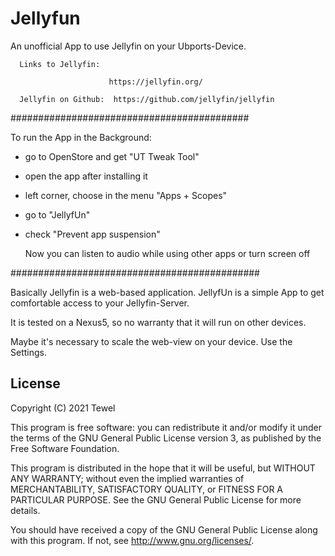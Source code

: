 # Jellyfun

An unofficial App to use Jellyfin on your Ubports-Device.

      Links to Jellyfin:

                          https://jellyfin.org/

      Jellyfin on Github:  https://github.com/jellyfin/jellyfin


###########################################

To run the App in the Background:

- go to OpenStore and get "UT Tweak Tool"

- open the app after installing it

- left corner, choose in the menu "Apps + Scopes"

- go to "JellyfUn"

- check "Prevent app suspension"

   Now you can listen to audio while using other apps or turn screen off

#############################################

Basically Jellyfin is a web-based application. JellyfUn is a simple App to get comfortable access to your Jellyfin-Server.

It is tested on a Nexus5, so no warranty that it will run on other devices.


Maybe it's necessary to scale the web-view on your device. Use the Settings.

## License

Copyright (C) 2021  Tewel

This program is free software: you can redistribute it and/or modify it under the terms of the GNU General Public License version 3, as published
by the Free Software Foundation.

This program is distributed in the hope that it will be useful, but WITHOUT ANY WARRANTY; without even the implied warranties of MERCHANTABILITY, SATISFACTORY QUALITY, or FITNESS FOR A PARTICULAR PURPOSE.  See the GNU General Public License for more details.

You should have received a copy of the GNU General Public License along with this program.  If not, see <http://www.gnu.org/licenses/>.
